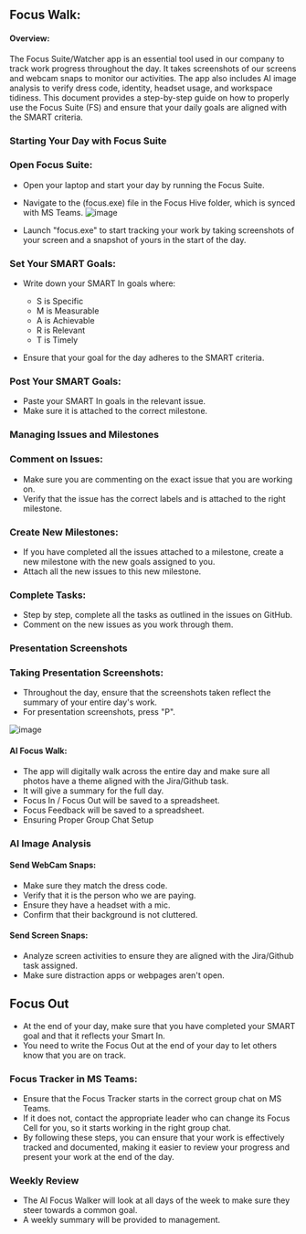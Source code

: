 ## Focus Walk:
#### Overview:

The Focus Suite/Watcher app is an essential tool used in our company to track work progress throughout the day. It takes screenshots of our screens and webcam snaps to monitor our activities. The app also includes AI image analysis to verify dress code, identity, headset usage, and workspace tidiness. This document provides a step-by-step guide on how to properly use the Focus Suite (FS) and ensure that your daily goals are aligned with the SMART criteria.

### Starting Your Day with Focus Suite
### Open Focus Suite:

* Open your laptop and start your day by running the Focus Suite.
* Navigate to the (focus.exe) file in the Focus Hive folder, which is synced with MS Teams.
![image](https://github.com/user-attachments/assets/929c896e-7153-477b-b803-75feb11fe652)

* Launch "focus.exe" to start tracking your work by taking screenshots of your screen and a snapshot of yours in the start of the day.

### Set Your SMART Goals:

* Write down your SMART In goals where:
    * S is Specific
    * M is Measurable
    * A is Achievable
    * R is Relevant
    * T is Timely

* Ensure that your goal for the day adheres to the SMART criteria.

### Post Your SMART Goals:

* Paste your SMART In goals in the relevant issue.
* Make sure it is attached to the correct milestone.

### Managing Issues and Milestones
### Comment on Issues:

* Make sure you are commenting on the exact issue that you are working on.
* Verify that the issue has the correct labels and is attached to the right milestone.

### Create New Milestones:

* If you have completed all the issues attached to a milestone, create a new milestone with the new goals assigned to you.
* Attach all the new issues to this new milestone.

### Complete Tasks:

* Step by step, complete all the tasks as outlined in the issues on GitHub.
* Comment on the new issues as you work through them.

### Presentation Screenshots
### Taking Presentation Screenshots:

* Throughout the day, ensure that the screenshots taken reflect the summary of your entire day's work.
* For presentation screenshots, press "P".

![image](https://github.com/user-attachments/assets/0b9d680d-9820-4b9f-ae41-a147c71cafdd)

#### AI Focus Walk:

* The app will digitally walk across the entire day and make sure all photos have a theme aligned with the Jira/Github task.
* It will give a summary for the full day.
* Focus In / Focus Out will be saved to a spreadsheet.
* Focus Feedback will be saved to a spreadsheet.
* Ensuring Proper Group Chat Setup

### AI Image Analysis
#### Send WebCam Snaps:

* Make sure they match the dress code.
* Verify that it is the person who we are paying.
* Ensure they have a headset with a mic.
* Confirm that their background is not cluttered.

#### Send Screen Snaps:

* Analyze screen activities to ensure they are aligned with the Jira/Github task assigned.
* Make sure distraction apps or webpages aren't open.

## Focus Out

* At the end of your day, make sure that you have completed your SMART goal and that it reflects your Smart In. 
* You need to write the Focus Out at the end of your day to let others know that you are on track.

### Focus Tracker in MS Teams:

* Ensure that the Focus Tracker starts in the correct group chat on MS Teams.
* If it does not, contact the appropriate leader who can change its Focus Cell for you, so it starts working in the right group chat.
* By following these steps, you can ensure that your work is effectively tracked and documented, making it easier to review your progress and present your work at the end of the day.

### Weekly Review

* The AI Focus Walker will look at all days of the week to make sure they steer towards a common goal.
* A weekly summary will be provided to management.
